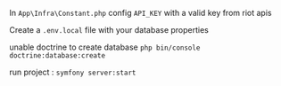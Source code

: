 
In `App\Infra\Constant.php` config `API_KEY` with a valid key from riot apis

Create a `.env.local` file with your database properties

unable doctrine to create database `php bin/console doctrine:database:create`

run project : `symfony server:start`
